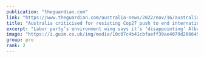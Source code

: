 ```yaml
---
publication: "theguardian.com"
link: "https://www.theguardian.com/australia-news/2022/nov/16/australia-criticised-for-resisting-cop27-push-to-end-international-fossil-fuel-subsidies"
title: "Australia criticised for resisting Cop27 push to end international fossil fuel subsidies"
excerpt: "Labor party’s environment wing says it’s ‘disappointing’ Albanese government has not joined partnership which would build consensus across OECD"
image: "https://i.guim.co.uk/img/media/10c07c4b41cbfaeff39ae4079d266645fbd80532/0_13_5436_3260/master/5436.jpg?width=1200&height=630&quality=85&auto=format&fit=crop&overlay-align=bottom%2Cleft&overlay-width=100p&overlay-base64=L2ltZy9zdGF0aWMvb3ZlcmxheXMvdGctZGVmYXVsdC5wbmc&enable=upscale&s=03d2c5feb79bf6fd04b1ecc99ee08e37"
group: pro
rank: 2
---
```

